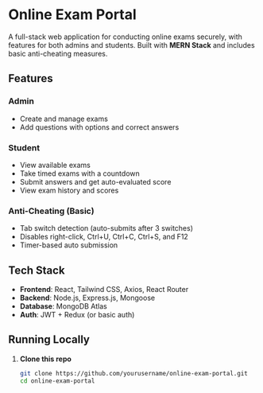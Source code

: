 # Online Exam Portal

A full-stack web application for conducting online exams securely, with features for both admins and students. Built with **MERN Stack** and includes basic anti-cheating measures.

## Features

### Admin
- Create and manage exams
- Add questions with options and correct answers

### Student
- View available exams
- Take timed exams with a countdown
- Submit answers and get auto-evaluated score
- View exam history and scores

### Anti-Cheating (Basic)
- Tab switch detection (auto-submits after 3 switches)
- Disables right-click, Ctrl+U, Ctrl+C, Ctrl+S, and F12
- Timer-based auto submission

## Tech Stack
- **Frontend**: React, Tailwind CSS, Axios, React Router
- **Backend**: Node.js, Express.js, Mongoose
- **Database**: MongoDB Atlas
- **Auth**: JWT + Redux (or basic auth)

## Running Locally

1. **Clone this repo**
   ```bash
   git clone https://github.com/yourusername/online-exam-portal.git
   cd online-exam-portal

